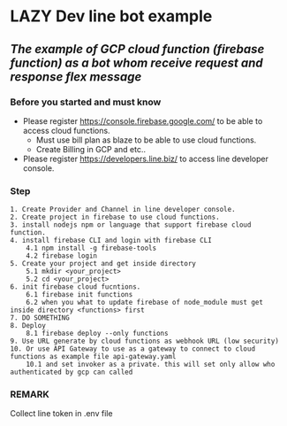 # LAZY Dev line bot example
## _The example of GCP cloud function (firebase function) as a bot whom receive request and response flex message_

### Before you started and must know  
- Please register https://console.firebase.google.com/ to be able to access cloud functions.  
    - Must use bill plan as blaze to be able to use cloud functions.  
    - Create Billing in GCP and etc..  
- Please register https://developers.line.biz/ to access line developer console.  

### Step  
    1. Create Provider and Channel in line developer console.  
    2. Create project in firebase to use cloud functions.  
    3. install nodejs npm or language that support firebase cloud function.  
    4. install firebase CLI and login with firebase CLI  
        4.1 npm install -g firebase-tools  
        4.2 firebase login  
    5. Create your project and get inside directory  
        5.1 mkdir <your_project>  
        5.2 cd <your_project>  
    6. init firebase cloud fucntions.  
        6.1 firebase init functions  
        6.2 when you what to update firebase of node_module must get inside directory <functions> first  
    7. DO SOMETHING  
    8. Deploy  
        8.1 firebase deploy --only functions  
    9. Use URL generate by cloud functions as webhook URL (low security)
    10. Or use API Gateway to use as a gateway to connect to cloud functions as example file api-gateway.yaml
        10.1 and set invoker as a private. this will set only allow who authenticated by gcp can called
      
  
### REMARK  
Collect line token in .env file  